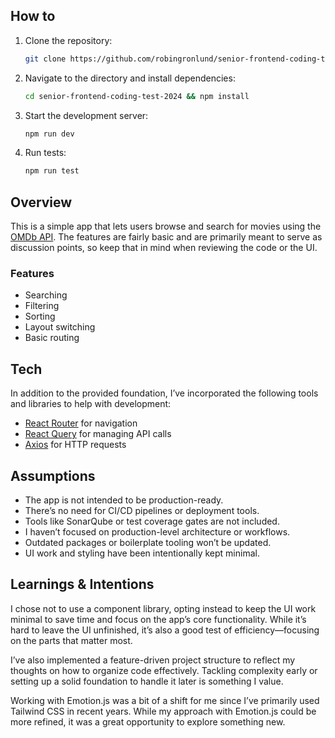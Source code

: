 ## How to

1. Clone the repository:

   ```bash
   git clone https://github.com/robingronlund/senior-frontend-coding-test-2024.git
   ```

2. Navigate to the directory and install dependencies:

   ```bash
   cd senior-frontend-coding-test-2024 && npm install
   ```

3. Start the development server:

   ```bash
   npm run dev
   ```

4. Run tests:

   ```bash
   npm run test
   ```

## Overview

This is a simple app that lets users browse and search for movies using the [OMDb API](http://www.omdbapi.com/).
The features are fairly basic and are primarily meant to serve as discussion points, so keep that in mind when reviewing the code or the UI.

### Features

- Searching
- Filtering
- Sorting
- Layout switching
- Basic routing

## Tech

In addition to the provided foundation, I’ve incorporated the following tools and libraries to help with development:

- [React Router](https://reactrouter.com/home) for navigation
- [React Query](https://tanstack.com/query/latest) for managing API calls
- [Axios](https://axios-http.com/) for HTTP requests

## Assumptions

- The app is not intended to be production-ready.
- There’s no need for CI/CD pipelines or deployment tools.
- Tools like SonarQube or test coverage gates are not included.
- I haven’t focused on production-level architecture or workflows.
- Outdated packages or boilerplate tooling won’t be updated.
- UI work and styling have been intentionally kept minimal.

## Learnings & Intentions

I chose not to use a component library, opting instead to keep the UI work minimal to save time and focus on the app’s core functionality. While it’s hard to leave the UI unfinished, it’s also a good test of efficiency—focusing on the parts that matter most.

I’ve also implemented a feature-driven project structure to reflect my thoughts on how to organize code effectively. Tackling complexity early or setting up a solid foundation to handle it later is something I value.

Working with Emotion.js was a bit of a shift for me since I’ve primarily used Tailwind CSS in recent years. While my approach with Emotion.js could be more refined, it was a great opportunity to explore something new.

